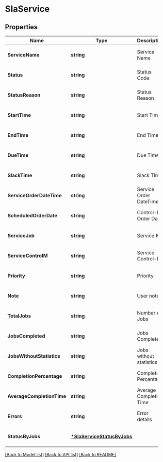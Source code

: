 # SlaService

## Properties
Name | Type | Description | Notes
------------ | ------------- | ------------- | -------------
**ServiceName** | **string** | Service Name | [optional] [default to null]
**Status** | **string** | Status Code | [optional] [default to null]
**StatusReason** | **string** | Status Reason | [optional] [default to null]
**StartTime** | **string** | Start Time | [optional] [default to null]
**EndTime** | **string** | End Time | [optional] [default to null]
**DueTime** | **string** | Due Time | [optional] [default to null]
**SlackTime** | **string** | Slack Time | [optional] [default to null]
**ServiceOrderDateTime** | **string** | Service Order DateTime | [optional] [default to null]
**ScheduledOrderDate** | **string** | Control-M Order Date | [optional] [default to null]
**ServiceJob** | **string** | Service Key | [optional] [default to null]
**ServiceControlM** | **string** | Service Control-M | [optional] [default to null]
**Priority** | **string** | Priority | [optional] [default to null]
**Note** | **string** | User note | [optional] [default to null]
**TotalJobs** | **string** | Number of Jobs | [optional] [default to null]
**JobsCompleted** | **string** | Jobs Completed | [optional] [default to null]
**JobsWithoutStatistics** | **string** | Jobs without statistics | [optional] [default to null]
**CompletionPercentage** | **string** | Completion Percentage | [optional] [default to null]
**AverageCompletionTime** | **string** | Average Completion Time | [optional] [default to null]
**Errors** | **string** | Error details | [optional] [default to null]
**StatusByJobs** | [***SlaServiceStatusByJobs**](SLAServiceStatusByJobs.md) |  | [optional] [default to null]

[[Back to Model list]](../README.md#documentation-for-models) [[Back to API list]](../README.md#documentation-for-api-endpoints) [[Back to README]](../README.md)

